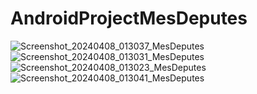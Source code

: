 # AndroidProjectMesDeputes
![Screenshot_20240408_013037_MesDeputes](https://github.com/anthonypgd/AndroidProjectMesDeputes/assets/166339181/2f87517c-5aed-4b92-8397-2ddf10bae63a)
![Screenshot_20240408_013031_MesDeputes](https://github.com/anthonypgd/AndroidProjectMesDeputes/assets/166339181/d58c963f-0396-4366-b1f2-abf895fbf98d)
![Screenshot_20240408_013023_MesDeputes](https://github.com/anthonypgd/AndroidProjectMesDeputes/assets/166339181/b56b2691-0b75-4e20-9df7-c33ed55ebdfe)
![Screenshot_20240408_013041_MesDeputes](https://github.com/anthonypgd/AndroidProjectMesDeputes/assets/166339181/e5253579-ef6c-4c92-9990-45dc48f4651a)
